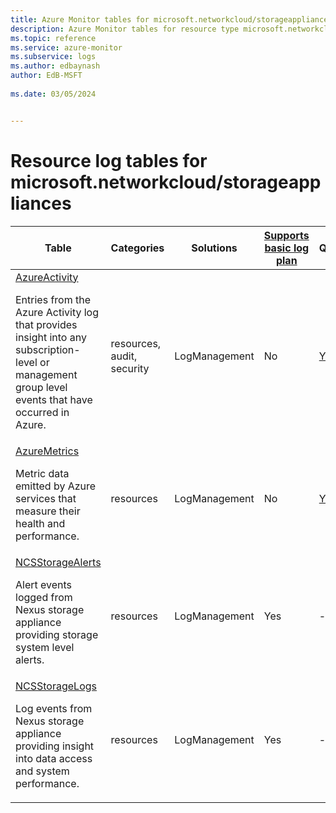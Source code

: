 ```yaml
---
title: Azure Monitor tables for microsoft.networkcloud/storageappliances
description: Azure Monitor tables for resource type microsoft.networkcloud/storageappliances
ms.topic: reference
ms.service: azure-monitor
ms.subservice: logs
ms.author: edbaynash
author: EdB-MSFT
   
ms.date: 03/05/2024


---
```


# Resource log tables for microsoft.networkcloud/storageappliances  


| Table | Categories | Solutions|[Supports basic log plan](/azure/azure-monitor/logs/basic-logs-configure?tabs=portal-1#compare-the-basic-and-analytics-log-data-plans)| Queries|
|---|---|---|---|---|
| [AzureActivity](/azure/azure-monitor/reference/tables/AzureActivity)<p>Entries from the Azure Activity log that provides insight into any subscription-level or management group level events that have occurred in Azure. | resources, audit, security | LogManagement | No| [Yes](/azure/azure-monitor/reference/queries/azureactivity)|
| [AzureMetrics](/azure/azure-monitor/reference/tables/AzureMetrics)<p>Metric data emitted by Azure services that measure their health and performance. | resources | LogManagement | No| [Yes](/azure/azure-monitor/reference/queries/azuremetrics)|
| [NCSStorageAlerts](/azure/azure-monitor/reference/tables/NCSStorageAlerts)<p>Alert events logged from Nexus storage appliance providing storage system level alerts. | resources | LogManagement | Yes| -|
| [NCSStorageLogs](/azure/azure-monitor/reference/tables/NCSStorageLogs)<p>Log events from Nexus storage appliance providing insight into data access and system performance. | resources | LogManagement | Yes| -|

